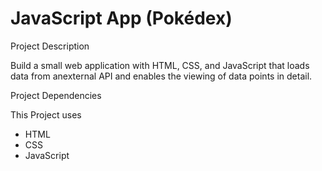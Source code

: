 # JavaScript App (Pokédex)


Project Description

Build a small web application with HTML, CSS, and JavaScript that loads data from anexternal API and enables the viewing of data points in detail.

Project Dependencies

This Project uses

- HTML
- CSS
- JavaScript